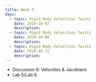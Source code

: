 ```yaml
---
title: Week 7
days:
  - topic: Rigid Body Velocities Twists
    date: 2019-10-07
    description: 
  - topic: Rigid Body Velocities Twists
    date: 2019-10-09
    description: 
  - topic: Rigid Body Velocities Twists
    date: 2019-10-11
    description: 
---
```


- Discussion 6: Velocities & Jacobians
- Lab 5/Lab 6
